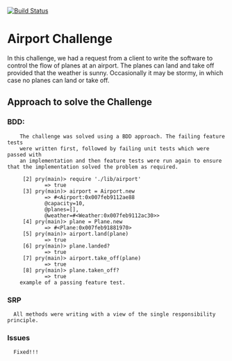[![Build Status](https://travis-ci.org/makersacademy/airport_challenge.svg?branch=master)](https://travis-ci.org/makersacademy/airport_challenge)

# Airport Challenge

In this challenge, we had a request from a client to write the software to control
the flow of planes at an airport. The planes can land and take off provided that
the weather is sunny. Occasionally it may be stormy, in which case no planes can
land or take off.

## Approach to solve the Challenge

### BDD:
        The challenge was solved using a BDD approach. The failing feature tests
        were written first, followed by failing unit tests which were passed with
        an implementation and then feature tests were run again to ensure that the implementation solved the problem as required.

         [2] pry(main)> require './lib/airport'
                => true
         [3] pry(main)> airport = Airport.new
                => #<Airport:0x007feb9112ae88
                @capacity=10,
                @planes=[],
                @weather=#<Weather:0x007feb9112ac30>>
         [4] pry(main)> plane = Plane.new
                => #<Plane:0x007feb91881970>
         [5] pry(main)> airport.land(plane)
                => true
         [6] pry(main)> plane.landed?
                => true
         [7] pry(main)> airport.take_off(plane)
                => true
         [8] pry(main)> plane.taken_off?
                => true              
        example of a passing feature test.

### SRP
      All methods were writing with a view of the single responsibility principle.
### Issues
      Fixed!!!

